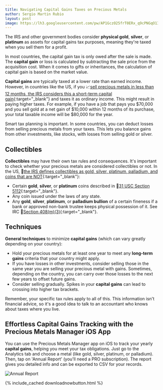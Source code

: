 ```yaml
---
title: Navigating Capital Gains Taxes on Precious Metals
author: Sergio Martin Rubio
layout: post
image: https://lh3.googleusercontent.com/pw/AP1GczO25frT0ERx_q9cPNGqO1IKgu1A78h4k3HeGzxW-iJR3mMVQwbI90qY34xJ3pQEdUfSt_Qhe4tAqAXQrQppbQEl7LA6Pow2kall7LGCs8j--qr07gx1bQgtBi_4XgBv61dXQC7NW8efq8chqCJM3F_9=w1920-h1080-s-no?authuser=1
---
```


The IRS and other government bodies consider **physical gold**, **silver**, or **platinum** as assets for capital gains tax purposes, meaning they're taxed when you sell them for a profit.

In most countries, the capital gain tax is only owed after the sale is made. The **capital gain** or loss is calculated by subtracting the sale price from the acquisition cost. When it comes to gifts or inheritances, the calculation of capital gain is based on the market value.

**Capital gains** are typically taxed at a lower rate than earned income. However, in countries like the US, if you 📈[sell precious metals in less than 12 months, the IRS considers this a short-term capital gain](https://www.irs.gov/taxtopics/tc409){:target="_blank"} and taxes it as ordinary income. This might result in paying higher taxes. For example, if you have a job that pays you $70,000 and you sell gold at a net gain of $10,000 within 12 months of its purchase, your total taxable income will be $80,000 for the year.

Smart tax planning is important. In some countries, you can deduct losses from selling precious metals from your taxes. This lets you balance gains from other investments, like stocks, with losses from selling gold or silver.

## Collectibles

**Collectibles** may have their own tax rules and consequences. It's important to check whether your precious metals are considered collectibles or not. In the US, 📌[the IRS defines collectibles as gold, silver, platinum, palladium, and coins that are NOT](https://www.irs.gov/retirement-plans/investments-in-collectibles-in-individually-directed-qualified-plan-accounts){:target="_blank"}:

- Certain **gold**, **silver**, or **platinum** coins described in 📜[31 USC Section 5112](https://uscode.house.gov/view.xhtml?req=(title:31%20section:5112%20edition:prelim)%20OR%20(granuleid:USC-prelim-title31-section5112)&f=treesort&num=0&edition=prelim){:target="_blank"}.
- Any coin issued under the laws of any state.
- Any **gold**, **silver**, **platinum**, or **palladium bullion** of a certain fineness if a bank or approved non-bank trustee keeps physical possession of it. See IRC 📘[Section 408(m)(3)](https://uscode.house.gov/view.xhtml?req=(title:26%20section:408%20edition:prelim)%20OR%20(granuleid:USC-prelim-title26-section408)&f=treesort&edition=prelim&num=0&jumpTo=true#substructure-location_m){:target="_blank"}.

## Techniques

**General techniques** to minimize **capital gains** (which can vary greatly depending on your country):

- Hold your precious metals for at least one year to meet any **long-term gains** criteria that your country might apply.
- If you have losses in other investments, consider selling those in the same year you are selling your precious metal with gains. Sometimes, depending on the country, you can carry over those losses to the next few years to offset future gains.
- Consider selling gradually. Spikes in your **capital gains** can lead to crossing into higher tax brackets.

Remember, your specific tax rules apply to all of this. This information isn't financial advice, so it's a good idea to talk to an accountant who knows about taxes where you live.

## Effortless Capital Gains Tracking with the Precious Metals Manager iOS App

You can use the Precious Metals Manager app on iOS to track your yearly **capital gains**, helping you meet your tax obligations. Just go to the Analytics tab and choose a metal (like gold, silver, platinum, or palladium). Then, tap on 'Annual Report' (you'll need a PRO subscription). The report gives you detailed info and can be exported to CSV for your records.

<img class="img-fluid" src="https://lh3.googleusercontent.com/pw/AP1GczP_h1IRc2QMOzC3Fy-tR7ru4KdErqv0g5mK2tynsqdntbdazU-9L-7mX3m-dVwaDiyU1pSy2v939Ehk-DPisyuWjwoGI0eimYWoRuorF3C4e_BoHHDNcu9niXz1euU9JM6UDykAJKRc-jH7ziszqkdn=w1920-h1080-s-no-gm?authuser=0" alt="Annual Report" />

{% include_cached downloadnowbutton.html %}
<br>
